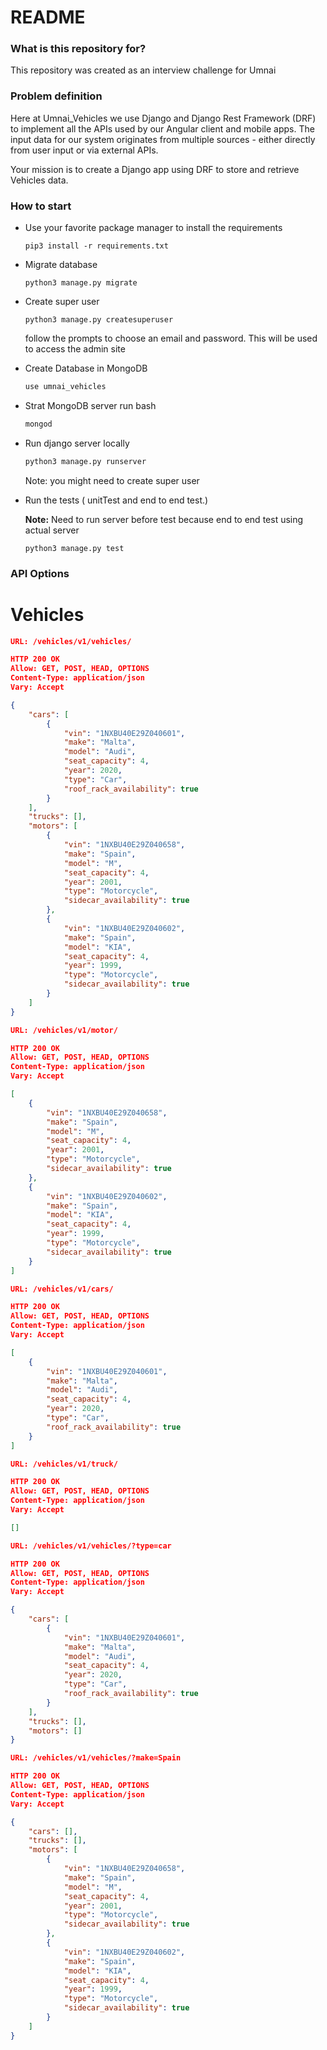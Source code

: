 # README #

### What is this repository for? ###

This repository was created as an interview challenge for Umnai

### Problem definition ###

Here at Umnai_Vehicles we use Django and Django Rest Framework (DRF) to implement all the APIs used by our Angular client and mobile apps. The input data for our system originates from multiple sources - either directly from user input or via external APIs.

Your mission is to create a Django app using DRF to store and retrieve Vehicles data.


### How to start ###
* Use your favorite package manager to install the requirements
    ```
    pip3 install -r requirements.txt
    ```
* Migrate database
    ```
    python3 manage.py migrate
    ```
* Create super user
    ```
    python3 manage.py createsuperuser
    ```
    follow the prompts to choose an email and password. This will be used to access the admin site
  
* Create Database in MongoDB 
  
  ```bash
  use umnai_vehicles
  ```
  
* Strat MongoDB server
  run bash
  ```bash
  mongod
  ```
* Run django server locally
    ```bash
    python3 manage.py runserver
    ```
    Note: you might need to create super user

* Run the tests ( unitTest and end to end test.)
  
  **Note:** Need to run server before test because end to end test using actual server
    ```commandline
    python3 manage.py test
    ```

### API Options
# Vehicles
```json
URL: /vehicles/v1/vehicles/

HTTP 200 OK
Allow: GET, POST, HEAD, OPTIONS
Content-Type: application/json
Vary: Accept

{
    "cars": [
        {
            "vin": "1NXBU40E29Z040601",
            "make": "Malta",
            "model": "Audi",
            "seat_capacity": 4,
            "year": 2020,
            "type": "Car",
            "roof_rack_availability": true
        }
    ],
    "trucks": [],
    "motors": [
        {
            "vin": "1NXBU40E29Z040658",
            "make": "Spain",
            "model": "M",
            "seat_capacity": 4,
            "year": 2001,
            "type": "Motorcycle",
            "sidecar_availability": true
        },
        {
            "vin": "1NXBU40E29Z040602",
            "make": "Spain",
            "model": "KIA",
            "seat_capacity": 4,
            "year": 1999,
            "type": "Motorcycle",
            "sidecar_availability": true
        }
    ]
}

```
    
```json
URL: /vehicles/v1/motor/

HTTP 200 OK
Allow: GET, POST, HEAD, OPTIONS
Content-Type: application/json
Vary: Accept

[
    {
        "vin": "1NXBU40E29Z040658",
        "make": "Spain",
        "model": "M",
        "seat_capacity": 4,
        "year": 2001,
        "type": "Motorcycle",
        "sidecar_availability": true
    },
    {
        "vin": "1NXBU40E29Z040602",
        "make": "Spain",
        "model": "KIA",
        "seat_capacity": 4,
        "year": 1999,
        "type": "Motorcycle",
        "sidecar_availability": true
    }
]
```
```json
URL: /vehicles/v1/cars/

HTTP 200 OK
Allow: GET, POST, HEAD, OPTIONS
Content-Type: application/json
Vary: Accept

[
    {
        "vin": "1NXBU40E29Z040601",
        "make": "Malta",
        "model": "Audi",
        "seat_capacity": 4,
        "year": 2020,
        "type": "Car",
        "roof_rack_availability": true
    }
]

```

```json
URL: /vehicles/v1/truck/

HTTP 200 OK
Allow: GET, POST, HEAD, OPTIONS
Content-Type: application/json
Vary: Accept

[]
```

```json
URL: /vehicles/v1/vehicles/?type=car

HTTP 200 OK
Allow: GET, POST, HEAD, OPTIONS
Content-Type: application/json
Vary: Accept

{
    "cars": [
        {
            "vin": "1NXBU40E29Z040601",
            "make": "Malta",
            "model": "Audi",
            "seat_capacity": 4,
            "year": 2020,
            "type": "Car",
            "roof_rack_availability": true
        }
    ],
    "trucks": [],
    "motors": []
}

```
```json
URL: /vehicles/v1/vehicles/?make=Spain

HTTP 200 OK
Allow: GET, POST, HEAD, OPTIONS
Content-Type: application/json
Vary: Accept

{
    "cars": [],
    "trucks": [],
    "motors": [
        {
            "vin": "1NXBU40E29Z040658",
            "make": "Spain",
            "model": "M",
            "seat_capacity": 4,
            "year": 2001,
            "type": "Motorcycle",
            "sidecar_availability": true
        },
        {
            "vin": "1NXBU40E29Z040602",
            "make": "Spain",
            "model": "KIA",
            "seat_capacity": 4,
            "year": 1999,
            "type": "Motorcycle",
            "sidecar_availability": true
        }
    ]
}

```